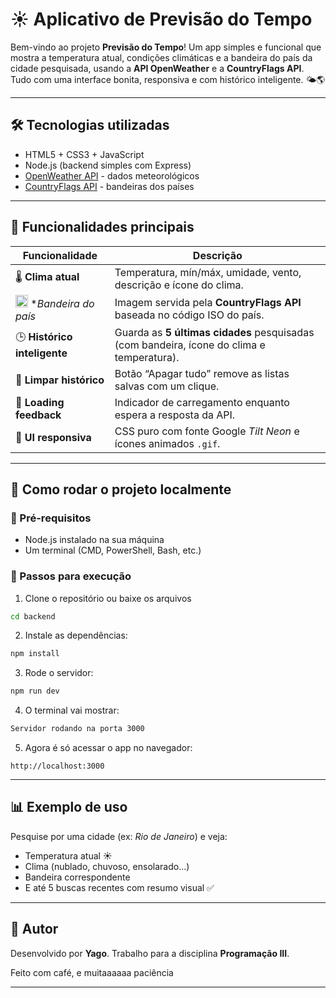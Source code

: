 
# ☀️ Aplicativo de Previsão do Tempo

Bem-vindo ao projeto **Previsão do Tempo**! Um app simples e funcional que mostra a temperatura atual, condições climáticas e a bandeira do país da cidade pesquisada, usando a **API OpenWeather** e a **CountryFlags API**. Tudo com uma interface bonita, responsiva e com histórico inteligente. 🌤️🌎

---

## 🛠️ Tecnologias utilizadas

* HTML5 + CSS3 + JavaScript
* Node.js (backend simples com Express)
* [OpenWeather API](https://openweathermap.org/) - dados meteorológicos
* [CountryFlags API](https://flagsapi.com/) - bandeiras dos países

---

## 📱 Funcionalidades principais

| Funcionalidade                                                                   | Descrição                                                                                 |
| -------------------------------------------------------------------------------- | ----------------------------------------------------------------------------------------- |
| 🌡️ **Clima atual**                                                              | Temperatura, mín/máx, umidade, vento, descrição e ícone do clima.                         |
| <img src="https://flagsapi.com/BR/flat/64.png" width="20"/> **Bandeira do país* | Imagem servida pela **CountryFlags API** baseada no código ISO do país.                   |
| 🕒 **Histórico inteligente**                                                     | Guarda as **5 últimas cidades** pesquisadas (com bandeira, ícone do clima e temperatura). |
| 🧹 **Limpar histórico**                                                          | Botão “Apagar tudo” remove as listas salvas com um clique.                                |
| 🔄 **Loading feedback**                                                          | Indicador de carregamento enquanto espera a resposta da API.                              |
| 🎨 **UI responsiva**                                                             | CSS puro com fonte Google *Tilt Neon* e ícones animados `.gif`.                           |

---

## 🚀 Como rodar o projeto localmente

### 🔧 Pré-requisitos

* Node.js instalado na sua máquina
* Um terminal (CMD, PowerShell, Bash, etc.)

### 📂 Passos para execução

1. Clone o repositório ou baixe os arquivos

```bash
cd backend
```

2. Instale as dependências:

```bash
npm install
```

3. Rode o servidor:

```bash
npm run dev
```

4. O terminal vai mostrar:

```bash
Servidor rodando na porta 3000
```

5. Agora é só acessar o app no navegador:

```
http://localhost:3000
```

---

## 📊 Exemplo de uso

Pesquise por uma cidade (ex: *Rio de Janeiro*) e veja:

* Temperatura atual ☀️
* Clima (nublado, chuvoso, ensolarado...)
* Bandeira correspondente
* E até 5 buscas recentes com resumo visual ✅

---

## 👋 Autor

Desenvolvido por **Yago**. Trabalho para a disciplina **Programação III**.

Feito com café, e muitaaaaaa paciência 

---










